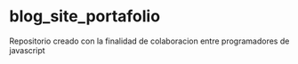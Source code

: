 # blog_site_portafolio
Repositorio creado con la finalidad de colaboracion entre programadores de javascript
